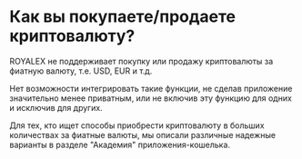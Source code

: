 # Как вы покупаете/продаете криптовалюту?

ROYALEX не поддерживает покупку или продажу криптовалюты за фиатную валюту, т.е. USD, EUR и т.д.

Нет возможности интегрировать такие функции, не сделав приложение значительно менее приватным, или не включив эту функцию для одних и исключив для других.

Для тех, кто ищет способы приобрести криптовалюту в больших количествах за фиатные валюты, мы описали различные надежные варианты в разделе "Академия" приложения-кошелька.